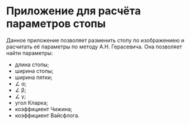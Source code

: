 # Приложение для расчёта параметров стопы

Данное приложение позволяет разменить стопу по изображениею и расчитать её параметры по методу А.Н. Герасевича. Она позволяет найти параметры:
* длина стопы;
* ширина стопы;
* ширина пятки;
* ∠ α;
* ∠ β;
* ∠ γ;
* угол Кларка;
* коэффициент Чижина;
* коэффициент Вайсфлога.